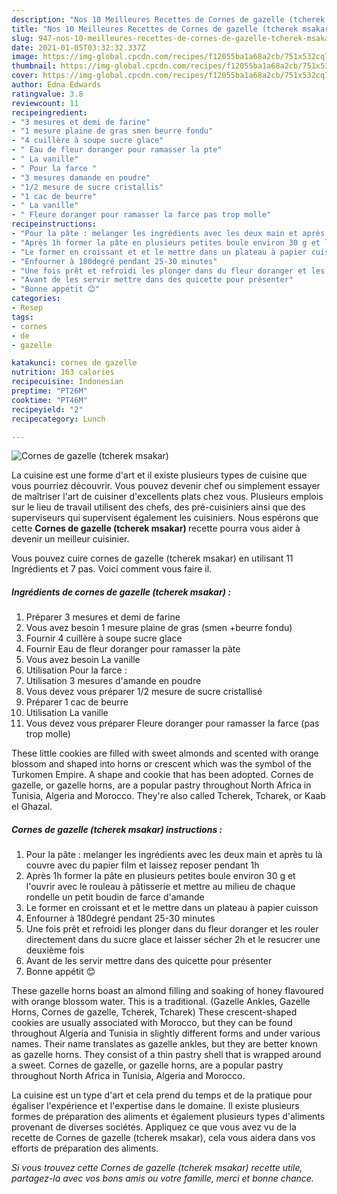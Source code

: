 ```yaml
---
description: "Nos 10 Meilleures Recettes de Cornes de gazelle (tcherek msakar)"
title: "Nos 10 Meilleures Recettes de Cornes de gazelle (tcherek msakar)"
slug: 947-nos-10-meilleures-recettes-de-cornes-de-gazelle-tcherek-msakar
date: 2021-01-05T03:32:32.337Z
image: https://img-global.cpcdn.com/recipes/f12055ba1a68a2cb/751x532cq70/cornes-de-gazelle-tcherek-msakar-photo-principale-de-la-recette.jpg
thumbnail: https://img-global.cpcdn.com/recipes/f12055ba1a68a2cb/751x532cq70/cornes-de-gazelle-tcherek-msakar-photo-principale-de-la-recette.jpg
cover: https://img-global.cpcdn.com/recipes/f12055ba1a68a2cb/751x532cq70/cornes-de-gazelle-tcherek-msakar-photo-principale-de-la-recette.jpg
author: Edna Edwards
ratingvalue: 3.8
reviewcount: 11
recipeingredient:
- "3 mesures et demi de farine"
- "1 mesure plaine de gras smen beurre fondu"
- "4 cuillère à soupe sucre glace"
- " Eau de fleur doranger pour ramasser la pte"
- " La vanille"
- " Pour la farce "
- "3 mesures damande en poudre"
- "1/2 mesure de sucre cristallis"
- "1 cac de beurre"
- " La vanille"
- " Fleure doranger pour ramasser la farce pas trop molle"
recipeinstructions:
- "Pour la pâte : melanger les ingrédients avec les deux main et après tu là couvre avec du papier film et laissez reposer pendant 1h"
- "Après 1h former la pâte en plusieurs petites boule environ 30 g et l&#39;ouvrir avec le rouleau à pâtisserie et mettre au milieu de chaque rondelle un petit boudin de farce d&#39;amande"
- "Le former en croissant et et le mettre dans un plateau à papier cuisson"
- "Enfourner à 180degré pendant 25-30 minutes"
- "Une fois prêt et refroidi les plonger dans du fleur doranger et les rouler directement dans du sucre glace et laisser sécher 2h et le resucrer une deuxième fois"
- "Avant de les servir mettre dans des quicette pour présenter"
- "Bonne appétit 😊"
categories:
- Resep
tags:
- cornes
- de
- gazelle

katakunci: cornes de gazelle 
nutrition: 163 calories
recipecuisine: Indonesian
preptime: "PT26M"
cooktime: "PT46M"
recipeyield: "2"
recipecategory: Lunch

---
```



![Cornes de gazelle (tcherek msakar)](https://img-global.cpcdn.com/recipes/f12055ba1a68a2cb/751x532cq70/cornes-de-gazelle-tcherek-msakar-photo-principale-de-la-recette.jpg)

La cuisine est une forme d'art et il existe plusieurs types de cuisine que vous pourriez découvrir. Vous pouvez devenir chef ou simplement essayer de maîtriser l'art de cuisiner d'excellents plats chez vous. Plusieurs emplois sur le lieu de travail utilisent des chefs, des pré-cuisiniers ainsi que des superviseurs qui supervisent également les cuisiniers. Nous espérons que cette <strong> Cornes de gazelle (tcherek msakar) </strong> recette pourra vous aider à devenir un meilleur cuisinier.

<!--inarticleads1-->

Vous pouvez cuire cornes de gazelle (tcherek msakar) en utilisant 11 Ingrédients et 7 pas. Voici comment vous faire il.

##### Ingrédients de cornes de gazelle (tcherek msakar) :

1. Préparer 3 mesures et demi de farine
1. Vous avez besoin 1 mesure plaine de gras (smen +beurre fondu)
1. Fournir 4 cuillère à soupe sucre glace
1. Fournir  Eau de fleur doranger pour ramasser la pàte
1. Vous avez besoin  La vanille
1. Utilisation  Pour la farce :
1. Utilisation 3 mesures d&#39;amande en poudre
1. Vous devez vous préparer 1/2 mesure de sucre cristallisé
1. Préparer 1 cac de beurre
1. Utilisation  La vanille
1. Vous devez vous préparer  Fleure doranger pour ramasser la farce (pas trop molle)


These little cookies are filled with sweet almonds and scented with orange blossom and shaped into horns or crescent which was the symbol of the Turkomen Empire. A shape and cookie that has been adopted. Cornes de gazelle, or gazelle horns, are a popular pastry throughout North Africa in Tunisia, Algeria and Morocco. They&#39;re also called Tcherek, Tcharek, or Kaab el Ghazal. 

<!--inarticleads2-->

##### Cornes de gazelle (tcherek msakar) instructions :

1. Pour la pâte : melanger les ingrédients avec les deux main et après tu là couvre avec du papier film et laissez reposer pendant 1h
1. Après 1h former la pâte en plusieurs petites boule environ 30 g et l&#39;ouvrir avec le rouleau à pâtisserie et mettre au milieu de chaque rondelle un petit boudin de farce d&#39;amande
1. Le former en croissant et et le mettre dans un plateau à papier cuisson
1. Enfourner à 180degré pendant 25-30 minutes
1. Une fois prêt et refroidi les plonger dans du fleur doranger et les rouler directement dans du sucre glace et laisser sécher 2h et le resucrer une deuxième fois
1. Avant de les servir mettre dans des quicette pour présenter
1. Bonne appétit 😊


These gazelle horns boast an almond filling and soaking of honey flavoured with orange blossom water. This is a traditional. (Gazelle Ankles, Gazelle Horns, Cornes de gazelle, Tcherek, Tcharek) These crescent-shaped cookies are usually associated with Morocco, but they can be found throughout Algeria and Tunisia in slightly different forms and under various names. Their name translates as gazelle ankles, but they are better known as gazelle horns. They consist of a thin pastry shell that is wrapped around a sweet. Cornes de gazelle, or gazelle horns, are a popular pastry throughout North Africa in Tunisia, Algeria and Morocco. 

<!--inarticleads1-->

<p>
La cuisine est un type d'art et cela prend du temps et de la pratique pour égaliser l'expérience et l'expertise dans le domaine. Il existe plusieurs formes de préparation des aliments et également plusieurs types d'aliments provenant de diverses sociétés. Appliquez ce que vous avez vu de la recette de Cornes de gazelle (tcherek msakar), cela vous aidera dans vos efforts de préparation des aliments.
</p>

<p>
<i>Si vous trouvez cette Cornes de gazelle (tcherek msakar) recette utile, partagez-la avec vos bons amis ou votre famille, merci et bonne chance.</i>
</p>
